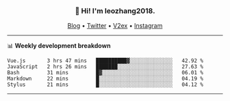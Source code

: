 <h3 align="center">👋 Hi! I'm leozhang2018.</h3>
<p align="center">
  <a href="https://code.leozhang2018.me">Blog</a> •
  <a href="https://twitter.com/leozhang2018">Twitter</a> •
  <a href="https://www.v2ex.com/member/leozhang">V2ex</a> •
  <a href="https://www.instagram.com/leozhanghere">Instagram</a>
</p>

-------

📊 **Weekly development breakdown**
<!--START_SECTION:waka-->
```text
Vue.js       3 hrs 47 mins   ██████████▓░░░░░░░░░░░░░░   42.92 % 
JavaScript   2 hrs 26 mins   ███████░░░░░░░░░░░░░░░░░░   27.63 % 
Bash         31 mins         █▓░░░░░░░░░░░░░░░░░░░░░░░   06.01 % 
Markdown     22 mins         █░░░░░░░░░░░░░░░░░░░░░░░░   04.19 % 
Stylus       21 mins         █░░░░░░░░░░░░░░░░░░░░░░░░   04.12 % 
```
<!--END_SECTION:waka-->
-------
